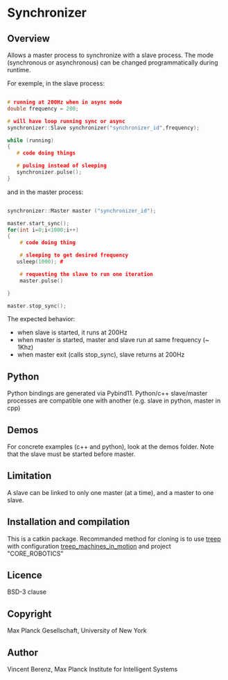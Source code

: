 # Synchronizer

## Overview

Allows a master process to synchronize with a slave process.
The mode (synchronous or asynchronous) can be changed programmatically during runtime.

For exemple, in the slave process:

```cpp

# running at 200Hz when in async mode
double frequency = 200;

# will have loop running sync or async
synchronizer::Slave synchronizer("synchronizer_id",frequency);

while (running)
{
   # code doing things

   # pulsing instead of sleeping
   synchronizer.pulse();
}

```
and in the master process:

```cpp

synchronizer::Master master ("synchronizer_id");

master.start_sync();
for(int i=0;i<1000;i++)
{
    # code doing thing

    # sleeping to get desired frequency
   usleep(1000); # 

    # requesting the slave to run one iteration
    master.pulse()

}

master.stop_sync();

```

The expected behavior:

- when slave is started, it runs at 200Hz
- when master is started, master and slave run at same frequency (~ 1Khz)
- when master exit (calls stop_sync), slave returns at 200Hz

## Python

Python bindings are generated via Pybind11. 
Python/c++ slave/master processes  are compatible one with another (e.g. slave in python, master in cpp)

## Demos

For concrete examples (c++ and python), look at the demos folder. Note that the slave must be started before master.

## Limitation

A slave can be linked to only one master (at a time), and a master to one slave.

## Installation and compilation

This is a catkin package. 
Recommanded method for cloning is to use [treep](https://pypi.org/project/treep/) with configuration [treep_machines_in_motion](https://github.com/machines-in-motion/treep_machines_in_motion) and project "CORE_ROBOTICS"

## Licence

BSD-3 clause

## Copyright

Max Planck Gesellschaft,  University of New York

## Author

Vincent Berenz, Max Planck Institute for Intelligent Systems


